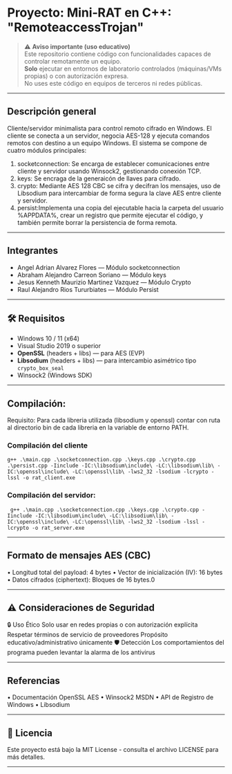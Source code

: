 # Proyecto: Mini‑RAT en C++: "RemoteaccessTrojan"

> ⚠️ **Aviso importante (uso educativo)**  
> Este repositorio contiene código con funcionalidades capaces de controlar remotamente un equipo.  
> **Solo** ejecutar en entornos de laboratorio controlados (máquinas/VMs propias) o con autorización expresa.  
> No uses este código en equipos de terceros ni redes públicas.

---

## Descripción general
Cliente/servidor minimalista para control remoto cifrado en Windows. El cliente se conecta a un servidor, negocia AES-128 y ejecuta comandos remotos con destino a un equipo Windows.
El sistema se compone de cuatro módulos principales: 
1) socketconnection: Se encarga de establecer comunicaciones entre cliente y servidor usando Winsock2, gestionando conexión TCP.
2) keys: Se encraga de la generaicón de llaves para cifrado.
3) crypto: Mediante AES 128 CBC se cifra y decifran los mensajes, uso de Libsodium para intercambiar de forma segura la clave AES entre cliente y servidor.
4) persist:Implementa una copia del ejecutable hacia la carpeta del usuario %APPDATA%, crear un registro que permite ejecutar el código, y también permite borrar la persistencia de forma remota.

---
## Integrantes
- Angel Adrian Alvarez Flores — Módulo socketconnection
- Abraham Alejandro Carreon Soriano — Módulo keys
- Jesus Kenneth Maurizio Martinez Vazquez  — Módulo Crypto
- Raul Alejandro Rios Tururbiates — Módulo Persist
---
## 🛠 Requisitos
- Windows 10 / 11 (x64)  
- Visual Studio 2019 o superior  
- **OpenSSL** (headers + libs) — para AES (EVP)  
- **Libsodium** (headers + libs) — para intercambio asimétrico tipo `crypto_box_seal`  
- Winsock2 (Windows SDK)

---
## Compilación:
Requisito: Para cada libreria utilizada (libsodium y openssl) contar con ruta al directorio bin de cada libreria en la variable de entorno PATH.
### Compilación del cliente
```
g++ .\main.cpp .\socketconnection.cpp .\keys.cpp .\crypto.cpp .\persist.cpp -Iinclude -IC:\libsodium\include\ -LC:\libsodium\lib\ -IC:\openssl\include\ -LC:\openssl\lib\ -lws2_32 -lsodium -lcrypto -lssl -o rat_client.exe
```


### Compilación del servidor:
```
 g++ .\main.cpp .\socketconnection.cpp .\keys.cpp .\crypto.cpp -Iinclude -IC:\libsodium\include\ -LC:\libsodium\lib\ -IC:\openssl\include\ -LC:\openssl\lib\ -lws2_32 -lsodium -lssl -lcrypto -o rat_server.exe
```

---
## Formato de mensajes AES (CBC) 
• Longitud total del payload: 4 bytes
• Vector de inicialización (IV): 16 bytes
• Datos cifrados (ciphertext): Bloques de 16 bytes.0

---

## ⚠️ Consideraciones de Seguridad
🔒 Uso Ético
Solo usar en redes propias o con autorización explícita
Respetar términos de servicio de proveedores
Propósito educativo/administrativo únicamente
🛡️ Detección
Los comportamientos del programa pueden levantar la alarma de los antivirus

---

## Referencias
• Documentación OpenSSL AES
• Winsock2 MSDN
• API de Registro de Windows
• Libsodium 

---

## 📄 Licencia
Este proyecto está bajo la MIT License - consulta el archivo LICENSE para más detalles.

---
